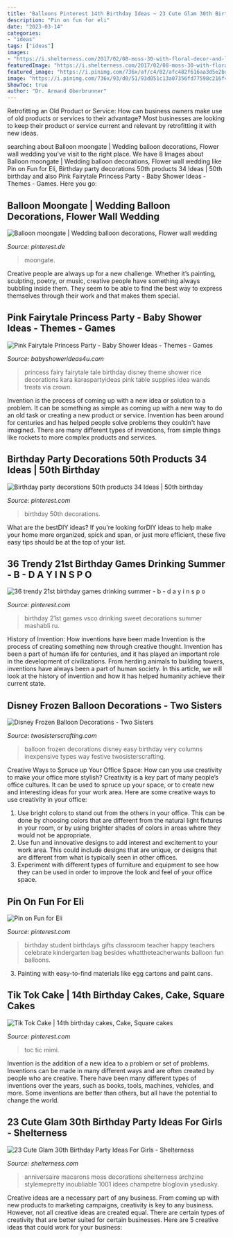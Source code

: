 ```yaml
---
title: "Balloons Pinterest 14th Birthday Ideas ~ 23 Cute Glam 30th Birthday Party Ideas For Girls"
description: "Pin on fun for eli"
date: "2023-03-14"
categories:
- "ideas"
tags: ["ideas"]
images:
- "https://i.shelterness.com/2017/02/08-moss-30-with-floral-decor-and-lots-of-candles.jpg"
featuredImage: "https://i.shelterness.com/2017/02/08-moss-30-with-floral-decor-and-lots-of-candles.jpg"
featured_image: "https://i.pinimg.com/736x/af/c4/82/afc482f616aa3d5e2bd156d059abbcb6.jpg"
image: "https://i.pinimg.com/736x/93/d0/51/93d051c13a07356fd77598c216f44e13.jpg"
ShowToc: true
author: "Dr. Armand Oberbrunner"
---
```



Retrofitting an Old Product or Service: How can business owners make use of old products or services to their advantage?
Most businesses are looking to keep their product or service current and relevant by retrofitting it with new ideas.

	

		
searching about Balloon moongate | Wedding balloon decorations, Flower wall wedding you've visit to the right place. We have 8 Images about Balloon moongate | Wedding balloon decorations, Flower wall wedding like Pin on Fun for Eli, Birthday party decorations 50th products 34 Ideas | 50th birthday and also Pink Fairytale Princess Party - Baby Shower Ideas - Themes - Games. Here you go:
		
    
## Balloon Moongate | Wedding Balloon Decorations, Flower Wall Wedding

<img loading=lazy src="https://i.pinimg.com/736x/fa/35/57/fa3557dfd92b4ce313a4e96ab784ec19.jpg" onerror="this.onerror=null;this.src='https://tse3.mm.bing.net/th?id=OIP.LLa15yD7KY7ItrGBRHuF-gHaJ3&amp;pid=15.1';" alt="Balloon moongate | Wedding balloon decorations, Flower wall wedding">

_Source: pinterest.de_

>moongate. 

	

Creative people are always up for a new challenge. Whether it’s painting, sculpting, poetry, or music, creative people have something always bubbling inside them. They seem to be able to find the best way to express themselves through their work and that makes them special.

    
## Pink Fairytale Princess Party - Baby Shower Ideas - Themes - Games

<img loading=lazy src="http://www.babyshowerideas4u.com/wp-content/uploads/2014/01/princess-111.jpg" onerror="this.onerror=null;this.src='https://tse1.mm.bing.net/th?id=OIP.IPOWZ2xvibcrU7dCzx-tngHaLH&amp;pid=15.1';" alt="Pink Fairytale Princess Party - Baby Shower Ideas - Themes - Games">

_Source: babyshowerideas4u.com_

>princess fairy fairytale tale birthday disney theme shower rice decorations kara karaspartyideas pink table supplies idea wands treats via crown. 

	

Invention is the process of coming up with a new idea or solution to a problem. It can be something as simple as coming up with a new way to do an old task or creating a new product or service. Invention has been around for centuries and has helped people solve problems they couldn't have imagined. There are many different types of inventions, from simple things like rockets to more complex products and services.

    
## Birthday Party Decorations 50th Products 34 Ideas | 50th Birthday

<img loading=lazy src="https://i.pinimg.com/736x/1f/56/79/1f5679ba131aa9dc6a400ca6b76c8175.jpg" onerror="this.onerror=null;this.src='https://tse3.mm.bing.net/th?id=OIP.yFk58A_c9mcEQQQnXZ8nJwAAAA&amp;pid=15.1';" alt="Birthday party decorations 50th products 34 Ideas | 50th birthday">

_Source: pinterest.com_

>birthday 50th decorations. 

	

What are the bestDIY ideas?
If you're looking forDIY ideas to help make your home more organized, spick and span, or just more efficient, these five easy tips should be at the top of your list.

    
## 36 Trendy 21st Birthday Games Drinking Summer - B - D A Y I N S P O

<img loading=lazy src="https://i.pinimg.com/736x/af/c4/82/afc482f616aa3d5e2bd156d059abbcb6.jpg" onerror="this.onerror=null;this.src='https://tse2.mm.bing.net/th?id=OIP.FSXpoVWXYPa5xwzJg9CXDgAAAA&amp;pid=15.1';" alt="36 trendy 21st birthday games drinking summer - b - d a y i n s p o">

_Source: pinterest.com_

>birthday 21st games vsco drinking sweet decorations summer mashabli ru. 

	

History of Invention: How inventions have been made
Invention is the process of creating something new through creative thought. Invention has been a part of human life for centuries, and it has played an important role in the development of civilizations. From herding animals to building towers, inventions have always been a part of human society. In this article, we will look at the history of invention and how it has helped humanity achieve their current state.

    
## Disney Frozen Balloon Decorations - Two Sisters

<img loading=lazy src="http://www.twosisterscrafting.com/wp-content/uploads/2014/12/frozen-balloon-decorations3.jpg" onerror="this.onerror=null;this.src='https://tse2.mm.bing.net/th?id=OIP.2t4pOUxhaEQdM_zvhI5TlAHaL-&amp;pid=15.1';" alt="Disney Frozen Balloon Decorations - Two Sisters">

_Source: twosisterscrafting.com_

>balloon frozen decorations disney easy birthday very columns inexpensive types way festive twosisterscrafting. 

	

Creative Ways to Spruce up Your Office Space: How can you use creativity to make your office more stylish?
Creativity is a key part of many people’s office cultures. It can be used to spruce up your space, or to create new and interesting ideas for your work area. Here are some creative ways to use creativity in your office: 
1. Use bright colors to stand out from the others in your office. This can be done by choosing colors that are different from the natural light fixtures in your room, or by using brighter shades of colors in areas where they would not be appropriate. 
2. Use fun and innovative designs to add interest and excitement to your work area. This could include designs that are unique, or designs that are different from what is typically seen in other offices. 
3. Experiment with different types of furniture and equipment to see how they can be used in order to improve the look and feel of your office space.

    
## Pin On Fun For Eli

<img loading=lazy src="https://i.pinimg.com/736x/df/f7/44/dff744891219493e6d057e1b61c6bb72--student-birthday-gifts-student-birthdays.jpg" onerror="this.onerror=null;this.src='https://tse2.mm.bing.net/th?id=OIP.gVRAzFvQs0LwtBJHna1C4gHaLH&amp;pid=15.1';" alt="Pin on Fun for Eli">

_Source: pinterest.com_

>birthday student birthdays gifts classroom teacher happy teachers celebrate kindergarten bag besides whattheteacherwants balloon fun balloons. 

	

3. Painting with easy-to-find materials like egg cartons and paint cans.

    
## Tik Tok Cake | 14th Birthday Cakes, Cake, Square Cakes

<img loading=lazy src="https://i.pinimg.com/736x/93/d0/51/93d051c13a07356fd77598c216f44e13.jpg" onerror="this.onerror=null;this.src='https://tse4.mm.bing.net/th?id=OIP.FnNabeqanraZ82wrXmw_ywHaJ3&amp;pid=15.1';" alt="Tik Tok Cake | 14th birthday cakes, Cake, Square cakes">

_Source: pinterest.com_

>toc tic mimi. 

	

Invention is the addition of a new idea to a problem or set of problems. Inventions can be made in many different ways and are often created by people who are creative. There have been many different types of inventions over the years, such as books, tools, machines, vehicles, and more. Some inventions are better than others, but all have the potential to change the world.

    
## 23 Cute Glam 30th Birthday Party Ideas For Girls - Shelterness

<img loading=lazy src="https://i.shelterness.com/2017/02/08-moss-30-with-floral-decor-and-lots-of-candles.jpg" onerror="this.onerror=null;this.src='https://tse3.mm.bing.net/th?id=OIP.myTpue6Xjo-mm6QgFy8tkgHaLH&amp;pid=15.1';" alt="23 Cute Glam 30th Birthday Party Ideas For Girls - Shelterness">

_Source: shelterness.com_

>anniversaire macarons moss decorations shelterness archzine stylemepretty inoubliable 1001 idees champetre bloglovin ysedusky. 

	

Creative ideas are a necessary part of any business. From coming up with new products to marketing campaigns, creativity is key to any business. However, not all creative ideas are created equal. There are certain types of creativity that are better suited for certain businesses. Here are 5 creative ideas that could work for your business:


